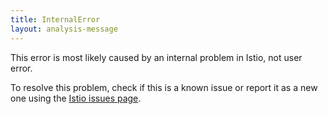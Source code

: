 ```yaml
---
title: InternalError
layout: analysis-message
---
```


This error is most likely caused by an internal problem in Istio, not user error.

To resolve this problem, check if this is a known issue or report it as a new one using
the [Istio issues page](https://github.com/istio/istio/issues).
